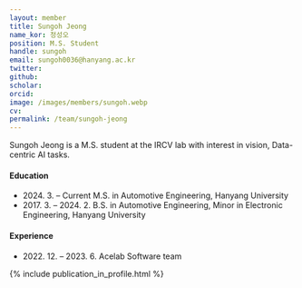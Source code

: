 ```yaml
---
layout: member
title: Sungoh Jeong
name_kor: 정성오
position: M.S. Student
handle: sungoh
email: sungoh0036@hanyang.ac.kr
twitter: 
github: 
scholar: 
orcid: 
image: /images/members/sungoh.webp
cv: 
permalink: /team/sungoh-jeong
---
```


Sungoh Jeong is a M.S. student at the IRCV lab with interest in vision, Data-centric AI tasks.


#### Education

<ul class="chronological">
  <li><span>2024. 3. – Current</span> M.S. in Automotive Engineering, Hanyang University</li>
  <li><span>2017. 3. – 2024. 2.</span> B.S. in Automotive Engineering, Minor in Electronic Engineering, Hanyang University</li>
</ul>

#### Experience

<ul class="chronological">
  <li><span>2022. 12. – 2023. 6.</span> Acelab Software team</li>
  
</ul>

{% include publication_in_profile.html %}
